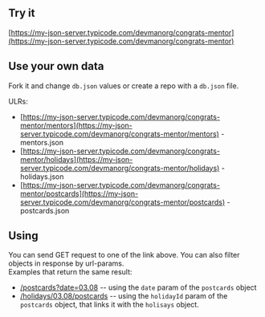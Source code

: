 ## Try it

[https://my-json-server.typicode.com/devmanorg/congrats-mentor](https://my-json-server.typicode.com/devmanorg/congrats-mentor)

## Use your own data

Fork it and change `db.json` values or create a repo with a `db.json` file.

ULRs:
- [https://my-json-server.typicode.com/devmanorg/congrats-mentor/mentors](https://my-json-server.typicode.com/devmanorg/congrats-mentor/mentors) - mentors.json
- [https://my-json-server.typicode.com/devmanorg/congrats-mentor/holidays](https://my-json-server.typicode.com/devmanorg/congrats-mentor/holidays) - holidays.json
- [https://my-json-server.typicode.com/devmanorg/congrats-mentor/postcards](https://my-json-server.typicode.com/devmanorg/congrats-mentor/postcards) - postcards.json

## Using
You can send GET request to one of the link above. You can also filter objects in response by url-params.  
Examples that return the same result:
- [/postcards?date=03.08](https://my-json-server.typicode.com/devmanorg/congrats-mentor/postcards?date=03.08) -- using the `date` param of the `postcards` object
- [/holidays/03.08/postcards](https://my-json-server.typicode.com/devmanorg/congrats-mentor/holidays/03.08/postcards) -- using the `holidayId` param of the `postcards` object, that links it with the `holisays` object.

